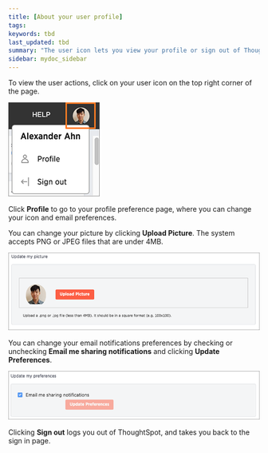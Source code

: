 ```yaml
---
title: [About your user profile]
tags:
keywords: tbd
last_updated: tbd
summary: "The user icon lets you view your profile or sign out of ThoughtSpot."
sidebar: mydoc_sidebar
---
```

To view the user actions, click on your user icon on the top right corner of the page.

 ![](/pages/images/user_icon.png "User icon")

Click **Profile** to go to your profile preference page, where you can change your icon and email preferences.

You can change your picture by clicking **Upload Picture**. The system accepts PNG or JPEG files that are under 4MB.

 ![](/pages/images/upload_picture.png "Update my picture")

You can change your email notifications preferences by checking or unchecking **Email me sharing notifications** and clicking **Update Preferences**.

 ![](/pages/images/update_preferences.png "Update my preferences")

Clicking **Sign out** logs you out of ThoughtSpot, and takes you back to the sign in page.
